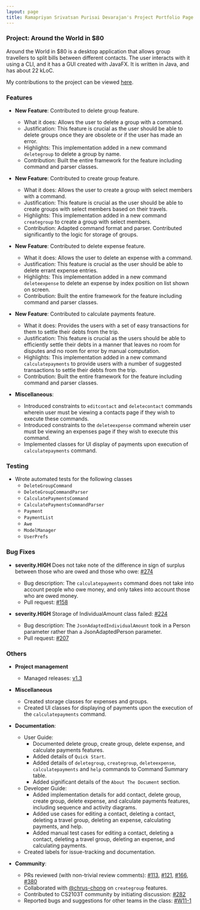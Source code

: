```yaml
---
layout: page
title: Ramapriyan Srivatsan Purisai Devarajan's Project Portfolio Page
---
```


### Project: Around the World in $80

Around the World in $80 is a desktop application that allows group travellers to split bills between different contacts. The user interacts with it using a CLI, and it has a GUI created with JavaFX. It is written in Java, and has about 22 kLoC.

My contributions to the project can be viewed [here](https://nus-cs2103-ay2122s1.github.io/tp-dashboard/?search=ramapriyan&sort=groupTitle&sortWithin=title&timeframe=commit&mergegroup=&groupSelect=groupByRepos&breakdown=true&checkedFileTypes=docs~functional-code~test-code~other&since=2021-09-17&tabOpen=false&zFR=false).

### Features
* **New Feature**: Contributed to delete group feature.
    * What it does: Allows the user to delete a group with a command.
    * Justification: This feature is crucial as the user should be able to delete groups once they are obsolete or if the user has made an error.
    * Highlights: This implementation added in a new command `deletegroup` to delete a group by name.
    * Contribution: Built the entire framework for the feature including command and parser classes.

* **New Feature**: Contributed to create group feature.
  * What it does: Allows the user to create a group with select members with a command.
  * Justification: This feature is crucial as the user should be able to create groups with select members based on their travels.
  * Highlights: This implementation added in a new command `creategroup` to create a group with select members.
  * Contribution: Adapted command format and parser. Contributed significantly to the logic for storage of groups.

* **New Feature**: Contributed to delete expense feature.
    * What it does: Allows the user to delete an expense with a command.
    * Justification: This feature is crucial as the user should be able to delete errant expense entries.
    * Highlights: This implementation added in a new command `deleteexpense` to delete an expense by index position on list shown on screen.
    * Contribution: Built the entire framework for the feature including command and parser classes.

* **New Feature**: Contributed to calculate payments feature.
    * What it does: Provides the users with a set of easy transactions for them to settle their debts from the trip.
    * Justification: This feature is crucial as the users should be able to efficiently settle their debts in a manner that leaves no room for disputes and no room for error by manual computation.
    * Highlights: This implementation added in a new command `calculatepayments` to provide users with a number of suggested transactions to settle their debts from the trip.
    * Contribution: Built the entire framework for the feature including command and parser classes.
  
* **Miscellaneous**:
    * Introduced constraints to `editcontact` and `deletecontact` commands wherein user must be viewing a contacts page if they wish to execute these commands.
    * Introduced constraints to the `deleteexpense` command wherein user must be viewing an expenses page if they wish to execute this command.
    * Implemented classes for UI display of payments upon execution of `calculatepayments` command.


### Testing
* Wrote automated tests for the following classes
  * `DeleteGroupCommand`
  * `DeleteGroupCommandParser`
  * `CalculatePaymentsCommand`
  * `CalculatePaymentsCommandParser`
  * `Payment`
  * `PaymentList`
  * `Awe`
  * `ModelManager`
  * `UserPrefs`
  
### Bug Fixes
* **severity.HIGH** Does not take note of the difference in sign of surplus between those who are owed and those who owe: [\#274](https://github.com/AY2122S1-CS2103T-F13-1/tp/issues/276)
  * Bug description: The `calculatepayments` command does not take into account people who owe money, and only takes into account those who are owed money.
  * Pull request: [\#158](https://github.com/AY2122S1-CS2103T-F13-1/tp/pull/274)

* **severity.HIGH** Storage of IndividualAmount class failed: [\#224](https://github.com/AY2122S1-CS2103T-F13-1/tp/issues/213)
  * Bug description: The `JsonAdaptedIndividualAmount` took in a Person parameter rather than a JsonAdaptedPerson parameter.
  * Pull request: [\#207](https://github.com/AY2122S1-CS2103T-F13-1/tp/pull/205)

### Others
* **Project management**
  * Managed releases: [v1.3](https://github.com/AY2122S1-CS2103T-F13-1/tp/releases/tag/v1.3)
    
* **Miscellaneous**
    * Created storage classes for expenses and groups.
    * Created UI classes for displaying of payments upon the execution of the `calculatepayments` command.

* **Documentation**:
    * User Guide:
        * Documented delete group, create group, delete expense, and calculate payments features.
        * Added details of `Quick Start`.
        * Added details of `deletegroup`, `creategroup`, `deleteexpense`, `calculatepayments` and `help` commands to Command Summary table.
        * Added significant details of the `About The Document` section.
    * Developer Guide:
        * Added implementation details for add contact, delete group, create group, delete expense, and calculate payments features, including sequence and activity diagrams.
        * Added use cases for editing a contact, deleting a contact, deleting a travel group, deleting an expense, calculating payments, and help.
        * Added manual test cases for editing a contact, deleting a contact, deleting a travel group, deleting an expense, and calculating payments.
    * Created labels for issue-tracking and documentation.

* **Community**:
    * PRs reviewed (with non-trivial review comments): [\#113](https://github.com/AY2122S1-CS2103T-F13-1/tp/pull/113), [\#121](https://github.com/AY2122S1-CS2103T-F13-1/tp/pull/121), [\#166](https://github.com/AY2122S1-CS2103T-F13-1/tp/pull/166), [\#380](https://github.com/AY2122S1-CS2103T-F13-1/tp/pull/380)
    * Collaborated with [@chrus-chong](https://github.com/chrus-chong) on `creategroup` features.
    * Contributed to CS2103T community by initiating discussion: [\#282](https://github.com/nus-cs2103-AY2122S1/forum/issues/282)
    * Reported bugs and suggestions for other teams in the class: [\#W11-1](https://github.com/ramapriyan912001/ped/issues)
